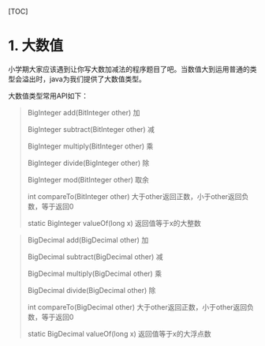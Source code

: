 [TOC]

# 1. 大数值

小学期大家应该遇到让你写大数加减法的程序题目了吧。当数值大到运用普通的类型会溢出时，java为我们提供了大数值类型。

大数值类型常用API如下：

> BigInteger add(BitInteger other)	加
>
> BigInteger subtract(BitInteger other)	减
>
> BigInteger multiply(BitInteger other)	乘
>
> BigInteger divide(BigInteger other)	除
>
> BigInteger mod(BitInteger other)	取余
>
> int compareTo(BitInteger other)	大于other返回正数，小于other返回负数，等于返回0
>
> static BigInteger valueOf(long x)	返回值等于x的大整数



> BigDecimal add(BigDecimal other)	加
>
> BigDecimal subtract(BigDecimal other)	减
>
> BigDecimal multiply(BigDecimal other)	乘
>
> BigDecimal divide(BigDecimal other)	除
>
> int compareTo(BigDecimal other)	大于other返回正数，小于other返回负数，等于返回0
>
> static BigDecimal valueOf(long x)	返回值等于x的大浮点数
